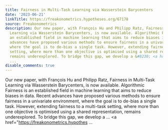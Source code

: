 ```yaml
---
title: Fairness in Multi-Task Learning via Wasserstein Barycenters
date: '2023-06-21'
linkTitle: https://freakonometrics.hypotheses.org/67178
source: Freakonometrics
description: Our new paper, with François Hu and Philipp Ratz, Fairness in Multi-Task
  Learning via Wasserstein Barycenters, is now available. Algorithmic Fairness is
  an established field in machine learning that aims to reduce biases in data. Recent
  advances have proposed various methods to ensure fairness in a univariate environment,
  where the goal is to de-bias a single task. However, extending fairness to a multi-task
  setting, where more than one objective is optimised using a shared representation,
  remains underexplored. To bridge this gap, we develop a &#8230; <a href="https://freakonometrics.hypothes
  ...
disable_comments: true
---
```

Our new paper, with François Hu and Philipp Ratz, Fairness in Multi-Task Learning via Wasserstein Barycenters, is now available. Algorithmic Fairness is an established field in machine learning that aims to reduce biases in data. Recent advances have proposed various methods to ensure fairness in a univariate environment, where the goal is to de-bias a single task. However, extending fairness to a multi-task setting, where more than one objective is optimised using a shared representation, remains underexplored. To bridge this gap, we develop a &#8230; <a href="https://freakonometrics.hypothes ...
